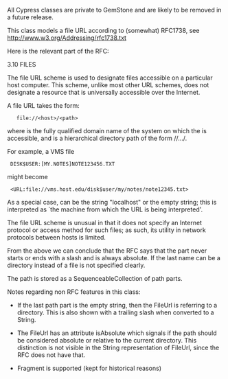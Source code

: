 All Cypress classes are private to GemStone and are likely to be removed in a future release.

This class models a file URL according to (somewhat) RFC1738, see http://www.w3.org/Addressing/rfc1738.txt

Here is the relevant part of the RFC:

3.10 FILES

   The file URL scheme is used to designate files accessible on a
   particular host computer. This scheme, unlike most other URL schemes,
   does not designate a resource that is universally accessible over the
   Internet.

   A file URL takes the form:

       file://<host>/<path>

   where <host> is the fully qualified domain name of the system on
   which the <path> is accessible, and <path> is a hierarchical
   directory path of the form <directory>/<directory>/.../<name>.

   For example, a VMS file

     DISK$USER:[MY.NOTES]NOTE123456.TXT

   might become

     <URL:file://vms.host.edu/disk$user/my/notes/note12345.txt>

   As a special case, <host> can be the string "localhost" or the empty
   string; this is interpreted as `the machine from which the URL is
   being interpreted'.

   The file URL scheme is unusual in that it does not specify an
   Internet protocol or access method for such files; as such, its
   utility in network protocols between hosts is limited.

From the above we can conclude that the RFC says that the <path> part never starts or ends with a slash and is always absolute. If the last name can be a directory instead of a file is not specified clearly.

The path is stored as a SequenceableCollection of path parts.

Notes regarding non RFC features in this class:

- If the last path part is the empty string, then the FileUrl is referring to a directory. This is also shown with a trailing slash when converted to a String.

- The FileUrl has an attribute isAbsolute which signals if the path should be considered absolute or relative to the current directory. This distinction is not visible in the String representation of FileUrl, since the RFC does not have that.

- Fragment is supported (kept for historical reasons)

